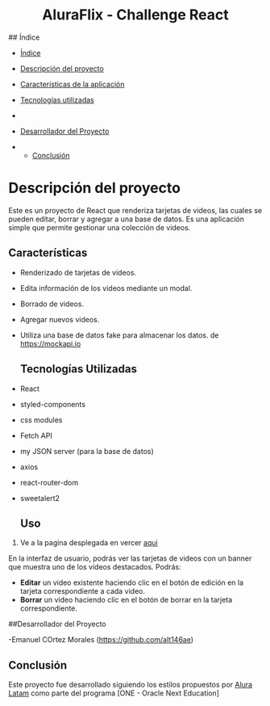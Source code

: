 <h1 align="center">AluraFlix - Challenge React</h1>
## Índice

- [Índice](#índice)

- [Descripción del proyecto](#descripción-del-proyecto)

- [Características de la aplicación](#características)

- [Tecnologías utilizadas](#tecnologías-utilizadas)
- 
- [Desarrollador del Proyecto](#/Desarrollador-del-Proyecto)

- - [Conclusión](#conclusión)

# Descripción del proyecto

Este es un proyecto de React que renderiza tarjetas de videos, las cuales se pueden editar, borrar y agregar a una base de datos. Es una aplicación simple que permite gestionar una colección de videos.

## Características

- Renderizado de tarjetas de videos.
- Edita información de los videos mediante un modal.
- Borrado de videos.
- Agregar nuevos videos.
- Utiliza una base de datos fake para almacenar los datos. de https://mockapi.io

  ## Tecnologías Utilizadas

- React
- styled-components
- css modules
- Fetch API
- my JSON server (para la base de datos)
- axios
- react-router-dom
- sweetalert2

  ## Uso

1. Ve a la pagina desplegada en vercer [aqui](https://alura-flix-ten-sandy.vercel.app/)

En la interfaz de usuario, podrás ver las tarjetas de videos con un banner que muestra uno de los videos destacados. Podrás:

- **Editar** un video existente haciendo clic en el botón de edición en la tarjeta correspondiente a cada video.
- **Borrar** un video haciendo clic en el botón de borrar en la tarjeta correspondiente.

##Desarrollador del Proyecto

-Emanuel COrtez Morales (https://github.com/alt146ae)
## Conclusión

Este proyecto fue desarrollado siguiendo los estilos propuestos por [Alura Latam](https://www.aluracursos.com/) como parte del programa [ONE - Oracle Next Education]
